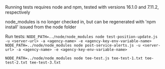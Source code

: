Running tests requires node and npm, tested with versions 16.1.0 and 7.11.2, respectively

node_modules is no longer checked in, but can be regenerated with 'npm install' issued from the node folder

Run tests:
`NODE_PATH=../node/node_modules node test-position-update.js -u <server-url> -a <agency-name> -e <agency-key-env-variable-name>`
`NODE_PATH=../node/node_modules node post-service-alerts.js -u <server-url> -a <agency-name> -e <agency-key-env-variable-name>`

`NODE_PATH=../node/node_modules node tee-test.js tee-test-1.txt tee-test-2.txt tee-test-3.txt`
